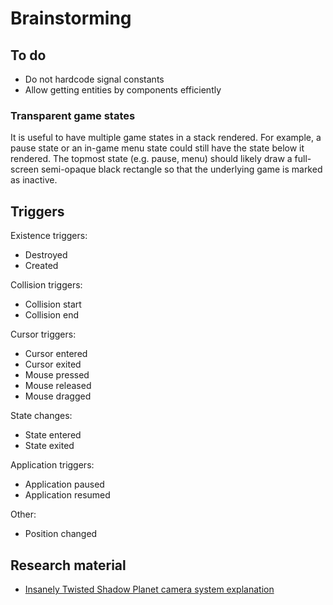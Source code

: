 # Brainstorming

## To do

* Do not hardcode signal constants
* Allow getting entities by components efficiently

### Transparent game states

It is useful to have multiple game states in a stack rendered. For example, a pause state or an in-game menu state could still have the state below it rendered. The topmost state (e.g. pause, menu) should likely draw a full-screen semi-opaque black rectangle so that the underlying game is marked as inactive.

## Triggers

Existence triggers:

* Destroyed
* Created

Collision triggers:

* Collision start
* Collision end

Cursor triggers:

* Cursor entered
* Cursor exited
* Mouse pressed
* Mouse released
* Mouse dragged

State changes:

* State entered
* State exited

Application triggers:

* Application paused
* Application resumed

Other:

* Position changed

## Research material

* [Insanely Twisted Shadow Planet camera system explanation](https://www.youtube.com/watch?v=aAKwZt3aXQM)
